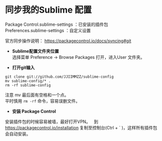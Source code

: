 # 同步我的Sublime 配置

Package Control.sublime-settings ：已安装的插件包  
Preferences.sublime-settings ：自定义设置
  
官方同步操作说明：
https://packagecontrol.io/docs/syncing#git
  
- **Sublime配置文件夹位置**  
选择菜单 Preference -> Browse Packages 打开，进入User 文件夹。  

- **打开git输入**
```
git clone git://github.com/JJIIMMZZ/sublime-config
mv sublime-config/* .
rm -rf sublime-config
```
注意 mv 最后面有空格和一个点。  
平时慎用 `rm -rf` 命令，容易误删文件。  
  
- **安装 Package Control**  

安装插件包的时候容易被墙，最好打开VPN。  
到 https://packagecontrol.io/installation 复制至控制台(Ctrl + \` )，这样所有插件包会自动安装。
